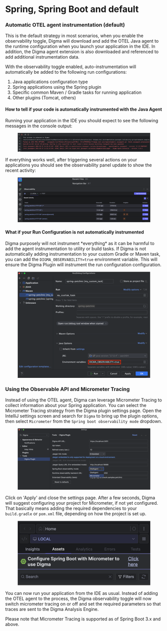 # Spring, Spring Boot and default

### Automatic OTEL agent instrumentation (default)&#x20;

This is the default strategy in most scenarios, when you enable the observability toggle, Digma will download and add the OTEL Java agent to the runtime configuration when you launch your application in the IDE. In addition,  the Digma agent extension is also downloaded and referenced to add additional instrumentation data.&#x20;

With the observability toggle enabled, auto-instrumentation will automatically be added to the following run configurations:

1. Java applications configuration type
2. Spring applications using the Spring plugin
3. Specific common Maven / Gradle tasks for running application
4. Other plugins (Tomcat, others)

#### How to tell if your code is automatically instrumented with the Java Agent

Running your application in the IDE you should expect to see the following messages in the console output:

<figure><img src="../../.gitbook/assets/image (7).png" alt=""><figcaption></figcaption></figure>

If everything works well, after triggering several actions on your applications you should see the observability panel update to show the recent activity:

<figure><img src="../../.gitbook/assets/image (11).png" alt=""><figcaption></figcaption></figure>

#### What if your Run Configuration is not automatically instrumented

Digma purposely will not instrument \*everything\* as it can be harmful to add the agent instrumentation to utility or build tasks. If Digma is not automatically adding instrumentation to your custom Gradle or Maven task, you can add the `DIGMA_OBSERVABILITY=true` environment variable. This will ensure the Digma Plugin will instrument the run configuration configuration.

<figure><img src="../../.gitbook/assets/image (12).png" alt=""><figcaption></figcaption></figure>

### Using the Observable API and Micrometer Tracing

Instead of using the OTEL agent, Digma can leverage Micrometer Tracing to collect information about your Spring application. You can select the Micrometer Tracing strategy from the Digma plugin settings page.  Open the IntelliJ settings screen and search for `Digma` to bring up the plugin options, then select `Micrometer` from the `Spring boot observability mode` dropdown.

<figure><img src="../../.gitbook/assets/image (9).png" alt=""><figcaption></figcaption></figure>

Click on 'Apply' and close the settings page. After a few seconds, Digma will suggest configuring your project for Micrometer, if not yet configured. That basically means adding the required dependencies to your `build.gradle` or `pom.xml` file, depending on how the project is set up.

<figure><img src="../../.gitbook/assets/image (10).png" alt=""><figcaption></figcaption></figure>

You can now run your application from the IDE as usual. Instead of adding the OTEL agent to the process, the Digma observability toggle will now switch micrometer tracing on or off and set the required parameters so that traces are sent to the Digma Analysis Engine.&#x20;

Please note that Micrometer Tracing is supported as of Spring Boot 3.x and above.
